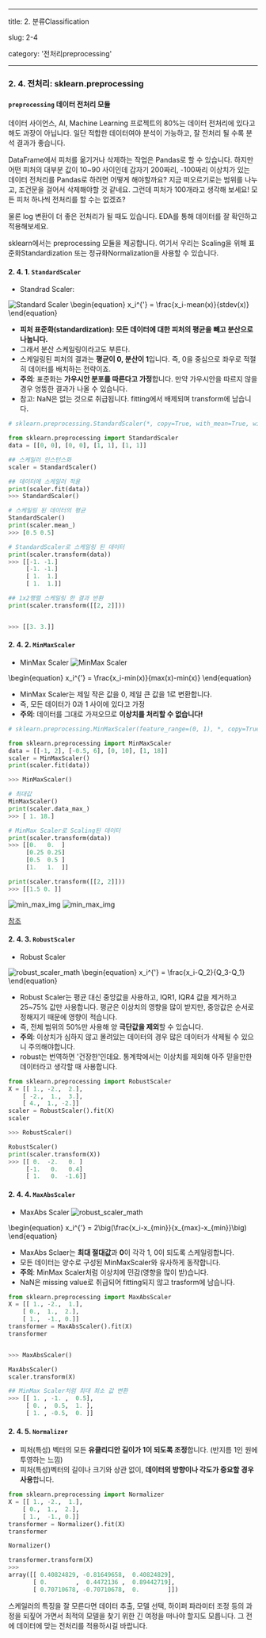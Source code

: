 ---
title: 2. 분류Classification

slug: 2-4

category: '전처리preprocessing'

 ---

### 2. 4. 전처리: sklearn.preprocessing

#### `preprocessing` 데이터 전처리 모듈


데이터 사이언스, AI, Machine Learning 프로젝트의 80%는 데이터 전처리에 있다고 해도 과장이 아닙니다. 일단 적합한 데이터여야 분석이 가능하고, 잘 전처리 될 수록 분석 결과가 좋습니다.


DataFrame에서 피처를 옮기거나 삭제하는 작업은 Pandas로 할 수 있습니다. 하지만 어떤 피처의 대부분 값이 10~90 사이인데 갑자기 200짜리, -100짜리 이상치가 있는 데이터 전처리를 Pandas로 하려면 어떻게 해야할까요? 지금 떠오르기로는 범위를 나누고, 조건문을 걸어서 삭제해야할 것 같네요. 그런데 피처가 100개라고 생각해 보세요! 모든 피처 하나씩 전처리를 할 수는 없겠죠?


물론 log 변환이 더 좋은 전처리가 될 때도 있습니다. EDA를 통해 데이터를 잘 확인하고 적용해보세요.


sklearn에서는 preprocessing 모듈을 제공합니다. 여기서 우리는 Scaling을 위해 표준화Standardization 또는 정규화Normalization을 사용할 수 있습니다.


#### 2. 4. 1. `StandardScaler`
+ Standrad Scaler: 

![Standard Scaler](../img/2-4-1_1_standard_scaler_lt.png)
\begin{equation}
x_i^{'} = \frac{x_i-mean(x)}{stdev(x)}
\end{equation}


- **피처 표준화(standardization): 모든 데이터에 대한 피처의 평균을 빼고 분산으로 나눕니다.**
- 그래서 분산 스케일링이라고도 부른다.
- 스케일링된 피처의 결과는 **평균이 0, 분산이 1**입니다. 즉, 0을 중심으로 좌우로 적절히 데이터를 배치하는 전략이죠.
- **주의**: 표준화는 **가우시안 분포를 따른다고 가정**합니다. 만약 가우시안을 따르지 않을 경우 엉뚱한 결과가 나올 수 있습니다.
- 참고: NaN은 없는 것으로 취급됩니다. fitting에서 배제되며 transform에 남습니다.


```python
# sklearn.preprocessing.StandardScaler(*, copy=True, with_mean=True, with_std=True)

from sklearn.preprocessing import StandardScaler
data = [[0, 0], [0, 0], [1, 1], [1, 1]]

## 스케일러 인스턴스화
scaler = StandardScaler()

## 데이터에 스케일러 적용
print(scaler.fit(data))
>>> StandardScaler()
```


```python
# 스케일링 된 데이터의 평균
StandardScaler()
print(scaler.mean_)
>>> [0.5 0.5]
```


```python
# StandardScaler로 스케일링 된 데이터
print(scaler.transform(data))
>>> [[-1. -1.]
     [-1. -1.]
     [ 1.  1.]
     [ 1.  1.]]
```




```python
## 1x2행렬 스케일링 한 결과 반환
print(scaler.transform([[2, 2]]))


>>> [[3. 3.]]
```


#### 2. 4. 2. `MinMaxScaler`


+ MinMax Scaler
![MinMax Scaler](../img/2-4-2_1_minmax_scaler_lt.png.png)

\begin{equation}
x_i^{'} = \frac{x_i-min(x)}{max(x)-min(x)}
\end{equation}


- MinMax Scaler는 제일 작은 값을 0, 제일 큰 값을 1로 변환합니다.
- 즉, 모든 데이터가 0과 1 사이에 있다고 가정
- **주의**: 데이터를 그대로 가져오므로 **이상치를 처리할 수 없습니다!**


```python
# sklearn.preprocessing.MinMaxScaler(feature_range=(0, 1), *, copy=True)

from sklearn.preprocessing import MinMaxScaler
data = [[-1, 2], [-0.5, 6], [0, 10], [1, 18]]
scaler = MinMaxScaler()
print(scaler.fit(data))

>>> MinMaxScaler()
```




```python
# 최대값
MinMaxScaler()
print(scaler.data_max_)
>>> [ 1. 18.]
```


```python
# MinMax Scaler로 Scaling된 데이터
print(scaler.transform(data))
>>> [[0.   0.  ]
     [0.25 0.25]
     [0.5  0.5 ]
     [1.   1.  ]]
```


```python
print(scaler.transform([[2, 2]]))
>>> [[1.5 0. ]]
```

![min_max_img](../img/2-4-2_2_minmax_scaler.jpg)
![min_max_img](https://t1.daumcdn.net/cfile/tistory/99D1C8435C95F75D1B)


[참조](https://scikit-learn.org/stable/modules/generated/sklearn.preprocessing.MinMaxScaler.html#sklearn.preprocessing.MinMaxScaler)


#### 2. 4. 3. `RobustScaler`
+ Robust Scaler

![robust_scaler_math](../img/2-4-3_1_robust_scaler_lt.png)
\begin{equation}
x_i^{'} = \frac{x_i-Q_2}{Q_3-Q_1}
\end{equation}


- Robust Scaler는 평균 대신 중앙값을 사용하고, IQR1, IQR4 값을 제거하고 25~75% 값만 사용합니다. 평균은 이상치의 영향을 많이 받지만, 중앙값은 순서로 정해지기 때문에 영향이 적습니다.
- 즉, 전체 범위의 50%만 사용해 양 **극단값을 제외**할 수 있습니다.
- **주의**: 이상치가 심하지 않고 몰려있는 데이터의 경우 많은 데이터가 삭제될 수 있으니 주의해야합니다.
- robust는 번역하면 '건장한'인데요. 통계학에서는 이상치를 제외해 아주 믿을만한 데이터라고 생각할 때 사용합니다.



```python
from sklearn.preprocessing import RobustScaler
X = [[ 1., -2.,  2.],
    [ -2.,  1.,  3.],
    [ 4.,  1., -2.]]
scaler = RobustScaler().fit(X)
scaler

>>> RobustScaler()
```


```python
RobustScaler()
print(scaler.transform(X))
>>> [[ 0.  -2.   0. ]
     [-1.   0.   0.4]
     [ 1.   0.  -1.6]]
```


#### 2. 4. 4. `MaxAbsScaler`


- MaxAbs Scaler
![robust_scaler_math](../img/2-4-4_1_maxabs_scaler_lt.png)

\begin{equation}
x_i^{'} = 2\big(\frac{x_i-x_{min}}{x_{max}-x_{min}}\big)
\end{equation}


- MaxAbs Sclaer는 **최대 절대값**과 **0**이 각각 1, 0이 되도록 스케일링합니다.
- 모든 데이터는 양수로 구성된 MinMaxScaler와 유사하게 동작합니다.
- **주의**: MinMax Scaler처럼 이상치에 민감(영향을 많이 받)습니다.
- NaN은 missing value로 취급되어 fitting되지 않고 trasform에 남습니다.

```python
from sklearn.preprocessing import MaxAbsScaler
X = [[ 1., -2.,  1.],
    [ 0.,  1.,  2.],
    [ 1.,  -1., 0.]]
transformer = MaxAbsScaler().fit(X)
transformer


>>> MaxAbsScaler()
```

```python
MaxAbsScaler()
scaler.transform(X)

## MinMax Scaler처럼 최대 최소 값 변환
>>> [[ 1. , -1. ,  0.5],
     [ 0. ,  0.5,  1. ],
     [ 1. , -0.5,  0. ]]
```


#### 2. 4. 5. `Normalizer`

- 피처(특성) 벡터의 모든 **유클리디안 길이가 1이 되도록 조정**합니다. (반지름 1인 원에 투영하는 느낌)
- 피처(특성)벡터의 길이나 크기와 상관 없이, **데이터의 방향이나 각도가 중요할 경우 사용**합니다.


```python
from sklearn.preprocessing import Normalizer
X = [[ 1., -2.,  1.],
    [ 0.,  1.,  2.],
    [ 1.,  -1., 0.]]
transformer = Normalizer().fit(X)
transformer

Normalizer()

transformer.transform(X)
>>>
array([[ 0.40824829, -0.81649658,  0.40824829],
       [ 0.        ,  0.4472136 ,  0.89442719],
       [ 0.70710678, -0.70710678,  0.        ]])
```

스케일러의 특징을 잘 모른다면 데이터 추출, 모델 선택, 하이퍼 파라미터 조정 등의 과정을 되짚어 가면서 최적의 모델을 찾기 위한 긴 여정을 떠나야 할지도 모릅니다. 그 전에 데이터에 맞는 전처리를 적용하시길 바랍니다.

